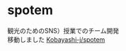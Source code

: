 # spotem
観光のためのSNS）授業でのチーム開発
<br>
移動しました
[Kobayashi-j/spotem](https://github.com/Kobayashi-j/spotem)
